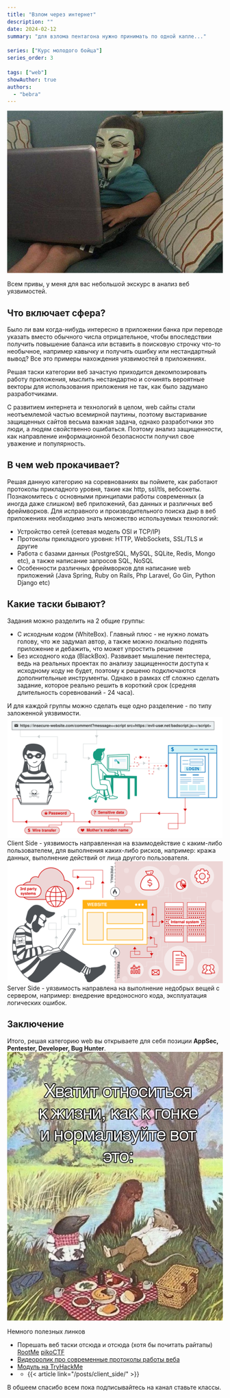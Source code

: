 ```yaml
---
title: "Взлом через интернет"
description: ""
date: 2024-02-12
summary: "для взлома пентагона нужно принимать по одной капле..."

series: ["Курс молодого бойца"]
series_order: 3

tags: ["web"]
showAuthor: true
authors:
  - "bebra"
---
```


![web pentester](welcome.jpg)

Всем привы, у меня для вас небольшой экскурс в анализ веб уязвимостей.

## Что включает сфера?
Было ли вам когда-нибудь интересно в приложении банка при переводе указать вместо обычного числа отрицательное, чтобы впоследствии получить повышение баланса или вставить в поисковую строчку что-то необычное, например кавычку и получить ошибку или нестандартный вывод? Все это примеры нахождения уязвимостей в приложениях.

Решая таски категории веб зачастую приходится декомпозировать работу приложения, мыслить нестандартно и сочинять вероятные векторы для использования приложения не так, как было задумано разработчиками. 

С развитием интернета и технологий в целом, web сайты стали неотъемлемой частью всемирной паутины, поэтому выстаривание защищенных сайтов весьма важная задача, однако разработчики это люди, а людям свойственно ошибаться. Поэтому анализ защищенности, как направление информационной безопасности получил свое уважение и популярность.


## В чем web прокачивает?
Решая данную категорию на соревнованиях вы поймете, как работают протоколы прикладного уровня, такие как http, ssl/tls, вебсокеты. Познакомитесь с основными принципами работы современных (а иногда даже слишком) веб приложений, баз данных и различных веб фреймворков. 
Для исправного и производительного поиска дыр в веб приложениях необходимо знать множество используемых технологий:
  - Устройство сетей (сетевая модель OSI и TCP/IP)
  - Протоколы прикладного уровня: HTTP, WebSockets, SSL/TLS и другие
  - Работа с базами данных (PostgreSQL, MySQL, SQLite, Redis, Mongo etc), а также написание запросов SQL, NoSQL
  - Особенности различных фреймворков для написание web приложений (Java Spring, Ruby on Rails, Php Laravel, Go Gin, Python Django etc) 

## Какие таски бывают?
Задания можно разделить на 2 общие группы:
 - С исходным кодом (WhiteBox). Главный плюс - не нужно ломать голову, что же задумал автор, а также можно локально поднять приложение и дебажить, что может упростить решение
 - Без исходного кода (BlackBox). Развивает мышление пентестера, ведь на реальных проектах по анализу защищенности доступа к исходному коду не будет, поэтому к решеню подключаются дополнительные инструменты. Однако в рамках ctf сложно сделать задание, которое реально решить в короткий срок (средняя длительность соревнований - 24 часа).

И для каждой группы можно сделать еще одно разделение - по типу заложенной уязвимости.
![client side](client.png)
Client Side - уязвимость направленная на взаимодействие с каким-либо пользователем, для выполнения каких-либо рисков, например: кража данных, выполнение действий от лица другого пользователя.
![server side](server.png)
Server Side - уязвимость направлена на выполнение недобрых вещей с сервером, например: внедрение вредоносного кода, эксплуатация логических ошибок.


## Заключение
Итого, решая категорию web вы открываете для себя позиции **AppSec, Pentester, Developer, Bug Hunter**.
![Наставление](mudrost.jpg)

Немного полезных линков
* Порешать веб таски отсюда и отсюда (хотя бы почитать райтапы) [RootMe](https://www.root-me.org/) [pikoCTF](https://picoctf.org/)
* [Видеоролик про современные протоколы работы веба](https://www.youtube.com/watch?v=XaTwnKLQi4A)
* [Модуль на TryHackMe](https://tryhackme.com/module/intro-to-web-hacking)
* * {{< article link="/posts/client_side/" >}}

В обшеем спасибо всем пока подписывайтесь на канал ставьте классы.